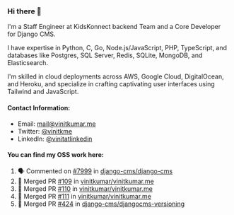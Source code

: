 ### Hi there 👋

I'm a Staff Engineer at KidsKonnect backend Team and a Core Developer for Django CMS.

I have expertise in Python, C, Go, Node.js/JavaScript, 
PHP, TypeScript, and databases like Postgres, SQL Server, Redis, 
SQLite, MongoDB, and Elasticsearch. 

I'm skilled in cloud deployments across AWS, Google Cloud, 
DigitalOcean, and Heroku, and specialize in crafting captivating 
user interfaces using Tailwind and JavaScript. 

#### Contact Information:

- Email: <a href="mailto:mail@vinitkumar.me">mail@vinitkumar.me</a>
- Twitter: [@vinitkme](https://twitter.com/vinitkme)
- LinkedIn: [@vinitatlinkedin](https://www.linkedin.com/in/vinitatlinkedin/)  

#### You can find my OSS work here:

<!--START_SECTION:activity-->
1. 🗣 Commented on [#7999](https://github.com/django-cms/django-cms/pull/7999#issuecomment-2396658471) in [django-cms/django-cms](https://github.com/django-cms/django-cms)
2. 🎉 Merged PR [#109](https://github.com/vinitkumar/vinitkumar.me/pull/109) in [vinitkumar/vinitkumar.me](https://github.com/vinitkumar/vinitkumar.me)
3. 🎉 Merged PR [#110](https://github.com/vinitkumar/vinitkumar.me/pull/110) in [vinitkumar/vinitkumar.me](https://github.com/vinitkumar/vinitkumar.me)
4. 🎉 Merged PR [#111](https://github.com/vinitkumar/vinitkumar.me/pull/111) in [vinitkumar/vinitkumar.me](https://github.com/vinitkumar/vinitkumar.me)
5. 🎉 Merged PR [#424](https://github.com/django-cms/djangocms-versioning/pull/424) in [django-cms/djangocms-versioning](https://github.com/django-cms/djangocms-versioning)
<!--END_SECTION:activity-->
